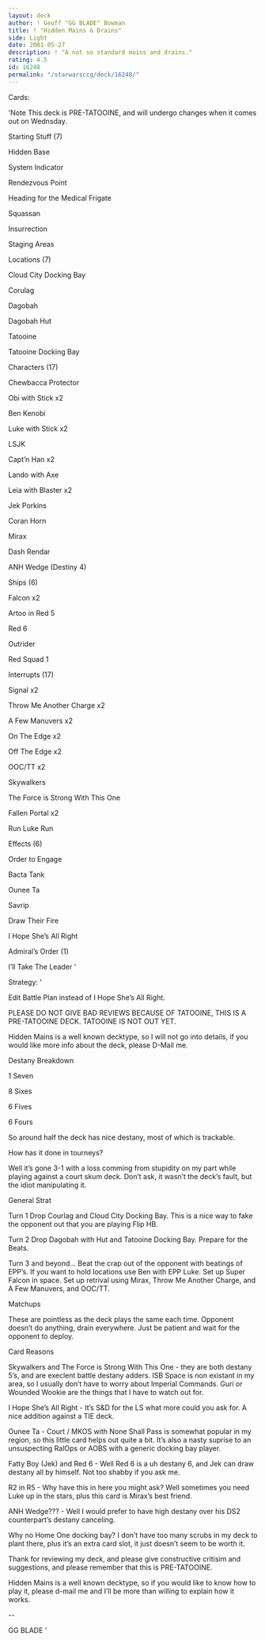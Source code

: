 ```yaml
---
layout: deck
author: ! Geoff "GG BLADE" Bowman
title: ! "Hidden Mains & Drains"
side: Light
date: 2001-05-27
description: ! "A not so standard mains and drains."
rating: 4.5
id: 16248
permalink: "/starwarsccg/deck/16248/"
---
```

Cards: 

'Note This deck is PRE-TATOOINE, and will undergo changes when it comes out on Wednsday.


Starting Stuff (7)

Hidden Base

System Indicator

Rendezvous Point

Heading for the Medical Frigate

Squassan

Insurrection

Staging Areas


Locations (7)

Cloud City Docking Bay

Corulag

Dagobah

Dagobah Hut

Tatooine

Tatooine Docking Bay


Characters (17)

Chewbacca Protector

Obi with Stick x2 

Ben Kenobi

Luke with Stick x2

LSJK

Capt’n Han x2

Lando with Axe

Leia with Blaster x2

Jek Porkins

Coran Horn

Mirax

Dash Rendar

ANH Wedge (Destiny 4)


Ships (6)

Falcon x2

Artoo in Red 5

Red 6

Outrider

Red Squad 1


Interrupts (17)

Signal x2

Throw Me Another Charge x2

A Few Manuvers x2

On The Edge x2

Off The Edge x2

OOC/TT x2

Skywalkers

The Force is Strong With This One

Fallen Portal x2

Run Luke Run


Effects (6)

Order to Engage

Bacta Tank

Ounee Ta

Savrip

Draw Their Fire

I Hope She’s All Right


Admiral’s Order (1)

I’ll Take The Leader '

Strategy: '

Edit  Battle Plan instead of I Hope She’s All Right.


PLEASE DO NOT GIVE BAD REVIEWS BECAUSE OF TATOOINE, THIS IS A PRE-TATOOINE DECK.  TATOOINE IS NOT OUT YET.


Hidden Mains is a well known decktype, so I will not go into details, if you would like more info about the deck, please D-Mail me.


Destany Breakdown

1 Seven

8 Sixes

6 Fives

6 Fours

So around half the deck has nice destany, most of which is trackable.


How has it done in tourneys?

Well it’s gone 3-1 with a loss comming from stupidity on my part while playing against a court skum deck.  Don’t ask, it wasn’t the deck’s fault, but the idiot manipulating it.


General Strat

Turn 1  Drop Courlag and Cloud City Docking Bay.  This is a nice way to fake the opponent out that you are playing Flip HB.  


Turn 2  Drop Dagobah with Hut and Tatooine Docking Bay.  Prepare for the Beats.


Turn 3 and beyond...  Beat the crap out of the opponent with beatings of EPP’s.  If you want to hold locations use Ben with EPP Luke. Set up Super Falcon in space. Set up retrival using Mirax, Throw Me Another Charge, and A Few Manuvers, and OOC/TT.   


Matchups

These are pointless as the deck plays the same each time.  Opponent doesn’t do anything, drain everywhere.  Just be patient and wait for the opponent to deploy.


Card Reasons

Skywalkers and The Force is Strong With This One - they are both destany 5’s, and are execlent battle destany adders.  ISB Space is non existant in my area, so I usually don’t have to worry about Imperial Commands.  Guri or Wounded Wookie are the things that I have to watch out for.


I Hope She’s All Right - It’s S&D for the LS what more could you ask for.  A nice addition against a TIE deck.


Ounee Ta - Court / MKOS with None Shall Pass is somewhat popular in my region, so this little card helps out quite a bit.  It’s also a nasty suprise to an unsuspecting RalOps or AOBS with a generic docking bay player.  


Fatty Boy (Jek) and Red 6 - Well Red 6 is a uh destany 6, and Jek can draw destany all by himself.  Not too shabby if you ask me.


R2 in R5 - Why have this in here you might ask?  Well sometimes you need Luke up in the stars, plus this card is Mirax’s best friend.  


ANH Wedge???  - Well I would prefer to have high destany over his DS2 counterpart’s destany canceling.


Why no Home One docking bay?  I don’t have too many scrubs in my deck to plant there, plus it’s an extra card slot, it just doesn’t seem to be worth it.


Thank for reviewing my deck, and please give constructive critisim and suggestions, and please remember that this is PRE-TATOOINE.


Hidden Mains is a well known decktype, so if you would like to know how to play it, please d-mail me and I’ll be more than willing to explain how it works.


--

GG BLADE   '

